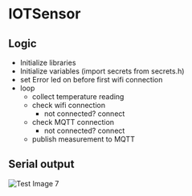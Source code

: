 # IOTSensor
## Logic
* Initialize libraries
* Initialize variables (import secrets from secrets.h)
* set Error led on before first wifi connection
* loop
  * collect temperature reading
  * check wifi connection
    * not connected? connect
  * check MQTT connection
    * not connected? connect
  * publish measurement to MQTT

## Serial output
![Test Image 7](https://i.imgur.com/ht9y0QM.png)
